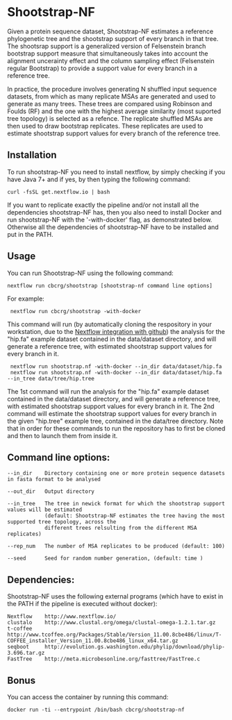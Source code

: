Shootstrap-NF
===================

Given a protein sequence dataset, Shootstrap-NF estimates a reference phylogenetic tree and the shootstrap support of every branch in that tree. The shootsrap support is a generalized version of Felsenstein branch bootstrap support measure that simultaneously takes into account the alignment uncerainty effect and the column sampling effect (Felsenstein regular Bootstrap) to provide a support value for every branch in a reference tree. 

In practice, the procedure involves generating N shuffled input sequence datasets, from which as many replicate MSAs are generated and used to generate as many trees. These trees are compared using Robinson and Foulds (RF) and the one with the highest average similarity (most suported tree topology) is selected as a refence. The replicate shuffled MSAs are then used to draw bootstrap replicates. These replicates are used to estimate shootstrap support values for every branch of the reference tree. 

Installation
-----------

To run shootstrap-NF you need to install nextflow, by simply checking if you have Java 7+ and if yes, by then typing the following command:

	curl -fsSL get.nextflow.io | bash

If you want to replicate exactly the pipeline and/or not install all the dependencies shootstrap-NF has, then you also need to install Docker and run shootstrap-NF with the '-with-docker' flag, as demonstrated below. Otherwise all the dependencies of shootstrap-NF have to be installed and put in the PATH.


Usage
-----------
    
You can run Shootstrap-NF using the following command: 

    nextflow run cbcrg/shootstrap [shootstrap-nf command line options]

For example: 

     nextflow run cbcrg/shootstrap -with-docker

This command will run (by automatically cloning the respository in your workstation, due to the [Nextflow integration with github](http://www.nextflow.io/docs/latest/sharing.html)) the analysis for the "hip.fa" example dataset contained in the data/dataset directory, and will generate a reference tree, with estimated shootstrap support values for every branch in it.

     nextflow run shootstrap.nf -with-docker --in_dir data/dataset/hip.fa 
     nextflow run shootstrap.nf -with-docker --in_dir data/dataset/hip.fa --in_tree data/tree/hip.tree 

The 1st command will run the analysis for the "hip.fa" example dataset contained in the data/dataset directory, and will generate a reference tree, with estimated shootstrap support values for every branch in it.
The 2nd command will estimate the shootstrap support values for every branch in the given "hip.tree" example tree, contained in the data/tree directory. Note that in order for these commands to run the repository has to first be cloned and then to launch them from inside it. 

Command line options:
---------------------

	--in_dir	Directory containing one or more protein sequence datasets in fasta format to be analysed

	--out_dir	Output directory

	--in_tree	The tree in newick format for which the shootstrap support values will be estimated 
				(default: Shootstrap-NF estimates the tree having the most supported tree topology, across the 
				different trees relsulting from the different MSA replicates)

	--rep_num	The number of MSA replicates to be produced (default: 100)

	--seed		Seed for random number generation, (default: time )


Dependencies:
-------------

Shootstrap-NF uses the following external programs (which have to exist in the PATH if the pipeline is executed without docker):

	Nextflow	http://www.nextflow.io/
	clustalo	http://www.clustal.org/omega/clustal-omega-1.2.1.tar.gz
	t-coffee	http://www.tcoffee.org/Packages/Stable/Version_11.00.8cbe486/linux/T-COFFEE_installer_Version_11.00.8cbe486_linux_x64.tar.gz
	seqboot		http://evolution.gs.washington.edu/phylip/download/phylip-3.696.tar.gz
	FastTree	http://meta.microbesonline.org/fasttree/FastTree.c
        
Bonus
------

You can access the container by running this command: 

	docker run -ti --entrypoint /bin/bash cbcrg/shootstrap-nf

